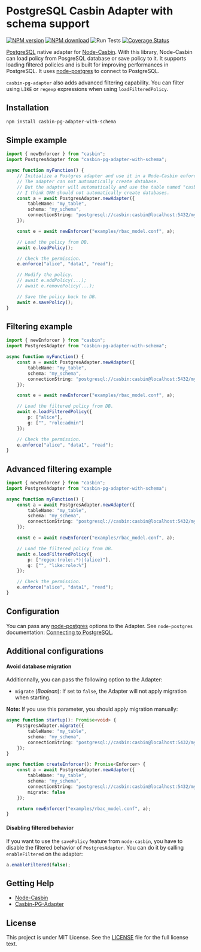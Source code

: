 # PostgreSQL Casbin Adapter with schema support

[![NPM version](https://img.shields.io/npm/v/casbin-pg-adapter.svg?style=flat-square)](https://npmjs.org/package/casbin-pg-adapter)
[![NPM download](https://img.shields.io/npm/dm/casbin-pg-adapter.svg?style=flat-square)](https://npmjs.org/package/casbin-pg-adapter)
![Run Tests](https://github.com/touchifyapp/casbin-pg-adapter/workflows/Run%20Tests/badge.svg?branch=master&event=push)
[![Coverage Status](https://coveralls.io/repos/github/touchifyapp/casbin-pg-adapter/badge.svg?branch=master)](https://coveralls.io/github/touchifyapp/casbin-pg-adapter?branch=master)

[PostgreSQL](https://www.postgresql.org/) native adapter for [Node-Casbin](https://github.com/casbin/node-casbin). With this library, Node-Casbin can load policy from PosgreSQL database or save policy to it. It supports loading filtered policies and is built for improving performances in PostgreSQL. It uses [node-postgres](https://node-postgres.com/) to connect to PostgreSQL.

`casbin-pg-adapter` also adds advanced filtering capability. You can filter using `LIKE` or `regexp` expressions when using `loadFilteredPolicy`.

## Installation

```bash
npm install casbin-pg-adapter-with-schema
```

## Simple example

```typescript
import { newEnforcer } from "casbin";
import PostgresAdapter from "casbin-pg-adapter-with-schema";

async function myFunction() {
    // Initialize a Postgres adapter and use it in a Node-Casbin enforcer:
    // The adapter can not automatically create database.
    // But the adapter will automatically and use the table named "casbin".
    // I think ORM should not automatically create databases.  
    const a = await PostgresAdapter.newAdapter({
        tableName: "my_table",
        schema: "my_schema",
        connectionString: "postgresql://casbin:casbin@localhost:5432/my_table"
    });

    const e = await newEnforcer("examples/rbac_model.conf", a);

    // Load the policy from DB.
    await e.loadPolicy();

    // Check the permission.
    e.enforce("alice", "data1", "read");

    // Modify the policy.
    // await e.addPolicy(...);
    // await e.removePolicy(...);

    // Save the policy back to DB.
    await e.savePolicy();
}
```

## Filtering example

```typescript
import { newEnforcer } from "casbin";
import PostgresAdapter from "casbin-pg-adapter-with-schema";

async function myFunction() {
    const a = await PostgresAdapter.newAdapter({
        tableName: "my_table",
        schema: "my_schema",
        connectionString: "postgresql://casbin:casbin@localhost:5432/my_table"
    });

    const e = await newEnforcer("examples/rbac_model.conf", a);

    // Load the filtered policy from DB.
    await e.loadFilteredPolicy({
        p: ["alice"],
        g: ["", "role:admin"]
    });

    // Check the permission.
    e.enforce("alice", "data1", "read");
}
```

## Advanced filtering example

```typescript
import { newEnforcer } from "casbin";
import PostgresAdapter from "casbin-pg-adapter-with-schema";

async function myFunction() {
    const a = await PostgresAdapter.newAdapter({
        tableName: "my_table",
        schema: "my_schema",
        connectionString: "postgresql://casbin:casbin@localhost:5432/my_table"
    });

    const e = await newEnforcer("examples/rbac_model.conf", a);

    // Load the filtered policy from DB.
    await e.loadFilteredPolicy({
        p: ["regex:(role:.*)|(alice)"],
        g: ["", "like:role:%"]
    });

    // Check the permission.
    e.enforce("alice", "data1", "read");
}
```

## Configuration

You can pass any [node-postgres](https://node-postgres.com/) options to the Adapter.
See `node-postgres` documentation: [Connecting to PostgreSQL](https://node-postgres.com/features/connecting#Programmatic).

## Additional configurations

#### Avoid database migration

Additionnally, you can pass the following option to the Adapter:
 * `migrate` (*Boolean*): If set to `false`, the Adapter will not apply migration when starting.

**Note:** If you use this parameter, you should apply migration manually:

```typescript
async function startup(): Promise<void> {
    PostgresAdapter.migrate({
        tableName: "my_table",
        schema: "my_schema",
        connectionString: "postgresql://casbin:casbin@localhost:5432/my_table"
    });
}

async function createEnforcer(): Promise<Enforcer> {
    const a = await PostgresAdapter.newAdapter({
        tableName: "my_table",
        schema: "my_schema",
        connectionString: "postgresql://casbin:casbin@localhost:5432/my_table",
        migrate: false
    });

    return newEnforcer("examples/rbac_model.conf", a);
}
```

#### Disabling filtered behavior

If you want to use the `savePolicy` feature from `node-casbin`, you have to disable the filtered behavior of `PostgresAdapter`.
You can do it by calling `enableFiltered` on the adapter:

```typescript
a.enableFiltered(false);
```

## Getting Help

- [Node-Casbin](https://github.com/casbin/node-casbin)
- [Casbin-PG-Adapter](https://github.com/touchifyapp/casbin-pg-adapter)

## License

This project is under MIT License. See the [LICENSE](LICENSE) file for the full license text.

